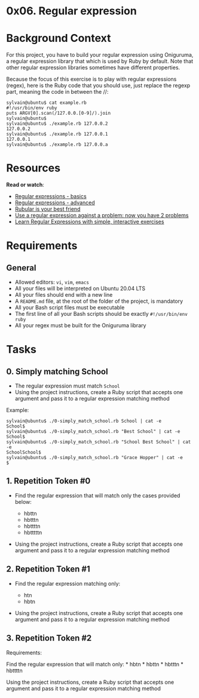 # 0x06. Regular expression

# Background Context
For this project, you have to build your regular expression using Oniguruma, a regular expression library that which is used by Ruby by default. Note that other regular expression libraries sometimes have different properties.

Because the focus of this exercise is to play with regular expressions (regex), here is the Ruby code that you should use, just replace the regexp part, meaning the code in between the //:

```
sylvain@ubuntu$ cat example.rb
#!/usr/bin/env ruby
puts ARGV[0].scan(/127.0.0.[0-9]/).join
sylvain@ubuntu$
sylvain@ubuntu$ ./example.rb 127.0.0.2
127.0.0.2
sylvain@ubuntu$ ./example.rb 127.0.0.1
127.0.0.1
sylvain@ubuntu$ ./example.rb 127.0.0.a
```

# Resources
**Read or watch**:

* [Regular expressions - basics](https://www.slideshare.net/neha_jain/introducing-regular-expressions)
* [Regular expressions - advanced](https://www.slideshare.net/neha_jain/advanced-regular-expressions-80296518)
* [Rubular is your best friend](https://rubular.com/)
* [Use a regular expression against a problem: now you have 2 problems](https://blog.codinghorror.com/regular-expressions-now-you-have-two-problems/)
* [Learn Regular Expressions with simple, interactive exercises](https://regexone.com/)

# Requirements
## General
* Allowed editors: ```vi```, ```vim```, ```emacs```
* All your files will be interpreted on Ubuntu 20.04 LTS
* All your files should end with a new line
* A ```README.md``` file, at the root of the folder of the project, is mandatory
* All your Bash script files must be executable
* The first line of all your Bash scripts should be exactly ```#!/usr/bin/env ruby```
* All your regex must be built for the Oniguruma library

# Tasks
## 0. Simply matching School

* The regular expression must match ```School```
* Using the project instructions, create a Ruby script that accepts one argument and pass it to a regular expression matching method

Example:
```
sylvain@ubuntu$ ./0-simply_match_school.rb School | cat -e
School$
sylvain@ubuntu$ ./0-simply_match_school.rb "Best School" | cat -e
School$
sylvain@ubuntu$ ./0-simply_match_school.rb "School Best School" | cat -e
SchoolSchool$
sylvain@ubuntu$ ./0-simply_match_school.rb "Grace Hopper" | cat -e
$
```

## 1. Repetition Token #0
* Find the regular expression that will match only the cases provided below:
    * hbttn
    * hbtttn
    * hbttttn
    * hbtttttn

* Using the project instructions, create a Ruby script that accepts one argument and pass it to a regular expression matching method

## 2. Repetition Token #1
* Find the regular expression matching only:
    * htn
    * hbtn

* Using the project instructions, create a Ruby script that accepts one argument and pass it to a regular expression matching method

## 3. Repetition Token #2
Requirements:

Find the regular expression that will match only:
    * hbtn
    * hbttn
    * hbtttn
    * hbttttn

Using the project instructions, create a Ruby script that accepts one argument and pass it to a regular expression matching method
